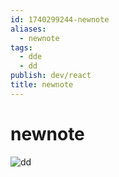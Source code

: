 ```yaml
---
id: 1740299244-newnote
aliases:
  - newnote
tags:
  - dde
  - dd
publish: dev/react
title: newnote
---
```


# newnote

![dd](../_assets/imgs/2025-02-24-13-23-26.png)
